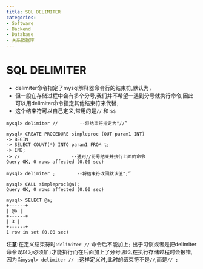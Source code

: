 ```yaml
---
title: SQL DELIMITER
categories:
- Software
- Backend
- Database
- 关系数据库
---
```

# SQL DELIMITER

- delimiter命令指定了mysql解释器命令行的结束符,默认为`;`
- 但一般在存储过程中会有多个分号,我们并不希望一遇到分号就执行命令,因此可以用delimiter命令指定其他结束符来代替`;`
- 这个结束符可以自己定义,常用的是`//` 和 `$$`

```mysql
mysql> delimiter //        --将结束符指定为"//”

mysql> CREATE PROCEDURE simpleproc (OUT param1 INT)
-> BEGIN
-> SELECT COUNT(*) INTO param1 FROM t;
-> END;
-> //                   --遇到//符号结束并执行上面的命令
Query OK, 0 rows affected (0.00 sec)

mysql> delimiter ;        --将结束符改回默认值";”

mysql> CALL simpleproc(@a);
Query OK, 0 rows affected (0.00 sec)

mysql> SELECT @a;
+------+
| @a |
+------+
| 3 |
+------+
1 row in set (0.00 sec)

```

 **注意**:在定义结束符时:`delimiter //` 命令后不能加上`;`  出于习惯或者是把delimiter命令误以为必须加`;`才能执行而在后面加上了分号,那么在执行存储过程时会报错,因为当`mysql> delimiter // ;`这样定义时,此时的结束符不是`//`,而是`// ;`